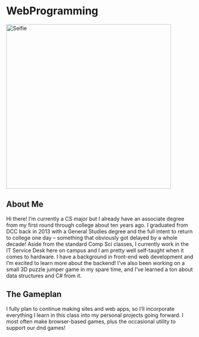 # WebProgramming
<img width="442" alt="Selfie" src="https://github.com/Shelacula/WebProgramming/assets/40150200/f41464cd-972b-4575-97b5-0db9f17823d0">


## About Me
Hi there! I’m currently a CS major but I already have an associate degree from my first round through college about ten years ago. I graduated from DCC back in 2013 with a General Studies degree and the full intent to return to college one day – something that obviously got delayed by a whole decade! Aside from the standard Comp Sci classes, I currently work in the IT Service Desk here on campus and I am pretty well self-taught when it comes to hardware. I have a background in front-end web development and I’m excited to learn more about the backend! I’ve also been working on a small 3D puzzle jumper game in my spare time, and I’ve learned a ton about data structures and C# from it. 

## The Gameplan
I fully plan to continue making sites and web apps, so I’ll incorporate everything I learn in this class into my personal projects going forward. I most often make browser-based games, plus the occasional utility to support our dnd games! 

